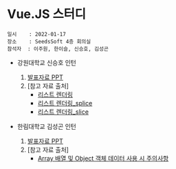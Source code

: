 # Vue.JS 스터디
    일시    : 2022-01-17  
    장소    : SeedsSoft 4층 회의실  
    참석자  : 이주원, 한이슬, 신승호, 김성곤  
  
* 강원대학교 신승호 인턴  
    1. [발표자료 PPT]( https://github.com/seuhong98/Study/blob/main/%EC%94%A8%EC%A6%88%EC%86%8C%ED%94%84%ED%8A%B8_%EB%8F%99%EA%B3%84%20%EC%9D%B8%ED%84%B4%EC%89%BD%20%EC%8A%A4%ED%84%B0%EB%94%94/2022-01-17%20%20/%EC%8B%A0%EC%8A%B9%ED%98%B8/01_17_%EB%A6%AC%EC%8A%A4%ED%8A%B8%20%EB%A0%8C%EB%8D%94%EB%A7%81.pptx )  
    2. [참고 자료 출처]
        - [리스트 렌더링](https://kr.vuejs.org/v2/guide/list.html) 
        - [리스트 렌더링_splice](https://beomy.tistory.com/52) 
        - [리스트 렌더링_slice](https://im-developer.tistory.com/103) 
    
* 한림대학교 김성곤 인턴  
    1. [발표자료 PPT]( https://github.com/seuhong98/Study/blob/main/%EC%94%A8%EC%A6%88%EC%86%8C%ED%94%84%ED%8A%B8_%EB%8F%99%EA%B3%84%20%EC%9D%B8%ED%84%B4%EC%89%BD%20%EC%8A%A4%ED%84%B0%EB%94%94/2022-01-17%20%20/%EA%B9%80%EC%84%B1%EA%B3%A4/01_17_Vue%20List%20Rendering%20-%20Object_%EA%B9%80%EC%84%B1%EA%B3%A4.pptx )  
    2. [참고 자료 출처]
        - [Array 배열 및 Object 객체 데이터 사용 시 주의사항]( https://mosei.tistory.com/entry/Vuejs-%EB%B0%B0%EC%97%B4-%EB%8D%B0%EC%9D%B4%ED%84%B0-%EC%82%AC%EC%9A%A9-%EC%8B%9C-%EC%A3%BC%EC%9D%98%EC%82%AC%ED%95%AD )  

